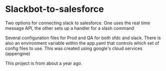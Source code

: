 # Slackbot-to-salesforce

Two options for connecting slack to salesforce. One uses the real time message API, the other sets up a handler for a slash command

Several configuration files for Prod and QA for both sfdc and slack. There is also an environment variable within the app.yaml that controls which set of config files to use.  This was created using google's cloud services (appengine)

This project is from about a year ago.

